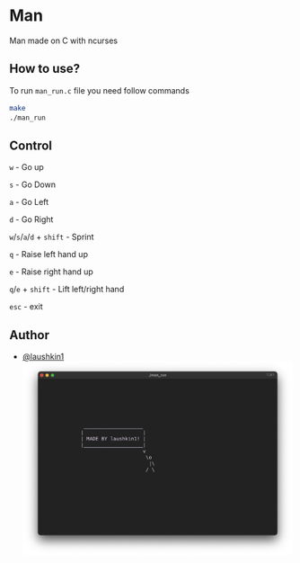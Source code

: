 # Man
Man made on C with ncurses

## How to use?
To run `man_run.c` file you need follow commands
```bash
make
./man_run
```

## Control
`w` - Go up

`s` - Go Down

`a` - Go Left

`d` - Go Right


`w`/`s`/`a`/`d` + `shift` - Sprint


`q` - Raise left hand up

`e` - Raise right hand up


`q`/`e` + `shift` - Lift left/right hand 

`esc` - exit

## Author
- [@laushkin1](https://github.com/laushkin1)
![author](./img/author.png)

